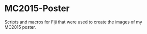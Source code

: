 # MC2015-Poster
Scripts and macros for Fiji that were used to create the images of my MC2015 poster.
